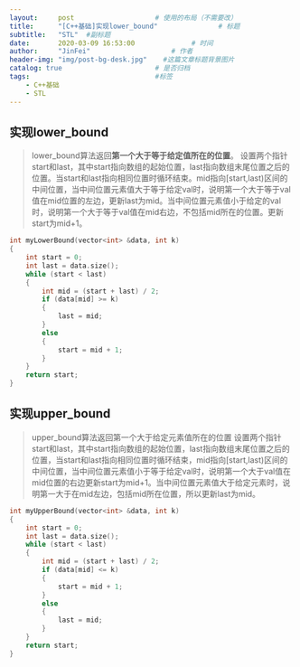 ```yaml
---
layout:     post                    # 使用的布局（不需要改） 
title:      "[C++基础]实现lower_bound"               # 标题  
subtitle:   "STL"  #副标题 
date:       2020-03-09 16:53:00              # 时间 
author:     "JinFei"                    # 作者 
header-img: "img/post-bg-desk.jpg"    #这篇文章标题背景图片 
catalog: true                       # 是否归档 
tags:                               #标签     
    - C++基础
    - STL
---
```


## 实现lower_bound  
> lower_bound算法返回**第一个大于等于给定值所在的位置**。
> 设置两个指针start和last，其中start指向数组的起始位置，last指向数组末尾位置之后的位置。当start和last指向相同位置时循环结束。mid指向[start,last)区间的中间位置，当中间位置元素值大于等于给定val时，说明第一个大于等于val值在mid位置的左边，更新last为mid。当中间位置元素值小于给定的val时，说明第一个大于等于val值在mid右边，不包括mid所在的位置。更新start为mid+1。

```C++
int myLowerBound(vector<int> &data, int k)
{
	int start = 0;
	int last = data.size();
	while (start < last)
	{
		int mid = (start + last) / 2;
		if (data[mid] >= k)
		{
 			last = mid;
 		}
 		else
 		{
 			start = mid + 1;
 		}
 	}
 	return start;
}
```

## 实现upper_bound  
> upper_bound算法返回第一个大于给定元素值所在的位置
> 设置两个指针start和last，其中start指向数组的起始位置，last指向数组末尾位置之后的位置，当start和last指向相同位置时循环结束，mid指向[start,last)区间的中间位置，当中间位置元素值小于等于给定val时，说明第一个大于val值在mid位置的右边更新start为mid+1。当中间位置元素值大于给定元素时，说明第一大于在mid左边，包括mid所在位置，所以更新last为mid。

```C++
int myUpperBound(vector<int> &data, int k)
{
	int start = 0;
	int last = data.size();
	while (start < last)
	{
		int mid = (start + last) / 2;
		if (data[mid] <= k)
		{
 			start = mid + 1;
 		}
 		else
 		{
 			last = mid;
 		}
 	}
 	return start;
}
```